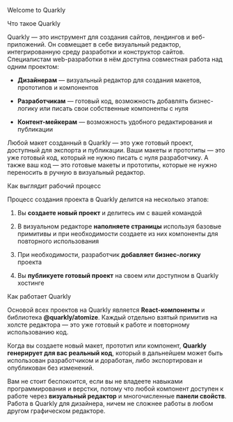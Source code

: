 Welcome to Quarkly

Что такое Quarkly

Quarkly — это инструмент для создания сайтов, лендингов и веб-приложений. Он совмещает в себе визуальный редактор, интегрированную среду разработки и конструктор сайтов. Специалистам web-разработки в нём доступна совместная работа над одним проектом:

*   **Дизайнерам** — визуальный редактор для создания макетов, прототипов и компонентов

*   **Разработчикам** — готовый код, возможность добавлять бизнес-логику или писать свои собственные компоненты с нуля

*   **Контент-мейкерам** — возможность удобного редактирования и публикации


Любой макет созданный в Quarkly — это уже готовый проект, доступный для экспорта и публикации. Ваши макеты и прототипы — это уже готовый код, который не нужно писать с нуля разработчику. А также ваш код — это готовые макеты и прототипы, которые не нужно переносить в ручную в визуальный редактор.

Как выглядит рабочий процесс

Процесс создания проекта в Quarkly делится на несколько этапов:

1.  Вы **создаете новый проект** и делитесь им с вашей командой

2.  В визуальном редакторе **наполняете страницы** используя базовые примитивы и при необходимости создаете из них компоненты для повторного использования

3.  При необходимости, разработчик **добавляет бизнес-логику** проекта

4.  Вы **публикуете готовый проект** на своем или доступном в Quarkly хостинге


Как работает Quarkly

Основой всех проектов на Quarkly является **React-компоненты** и библиотека **@quarkly/atomize**. Каждый отдельно взятый примитив на холсте редактора — это уже готовый к работе и повторному использованию код.

Когда вы создаете новый макет, прототип или компонент, **Quarkly генерирует для вас реальный код**, который в дальнейшем может быть использован разработчиком и доработан, либо экспортирован и опубликован без изменений.

Вам не стоит беспокоится, если вы не владеете навыками программирования и верстки, потому что любой компонент доступен к работе через **визуальный редактор** и многочисленные **панели свойств**. Работа в Quarkly для дизайнера, ничем не сложнее работы в любом другом графическом редакторе.
